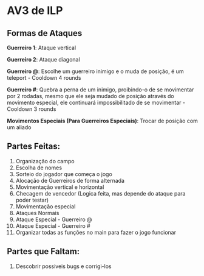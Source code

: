 # AV3 de ILP

## Formas de Ataques

**Guerreiro 1**: Ataque vertical

**Guerreiro 2**: Ataque diagonal

**Guerreiro @**: Escolhe um guerreiro inimigo e o muda de posição, é um teleport - Cooldown 4 rounds

**Guerreiro #**: Quebra a perna de um inimigo, proibindo-o de se movimentar por 2 rodadas, mesmo que ele seja mudado de posição através do movimento especial, ele continuará impossibilitado de se movimentar - Cooldown 3 rounds

**Movimentos Especiais (Para Guerreiros Especiais)**: Trocar de posição com um aliado

## Partes Feitas:

1. Organização do campo
2. Escolha de nomes
3. Sorteio do jogador que começa o jogo
4. Alocação de Guerreiros de forma alternada
5. Movimentação vertical e horizontal
6. Checagem de vencedor (Logica feita, mas depende do ataque para poder testar)
7. Movimentação especial
8. Ataques Normais
9. Ataque Especial - Guerreiro @
10. Ataque Especial - Guerreiro #
11. Organizar todas as funções no main para fazer o jogo funcionar

## Partes que Faltam:

1. Descobrir possiveis bugs e corrigi-los
